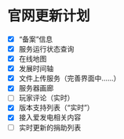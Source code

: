 # 官网更新计划

* [x] “备案”信息
* [x] 服务运行状态查询
* [x] 在线地图
* [x] 发展时间轴
* [x] 文件上传服务（完善界面中……）
* [x] 服务器画廊
* [ ] 玩家评论（实时）
* [x] 版本支持列表（“实时”）
* [x] 接入爱发电相关内容
* [ ] 实时更新的捐助列表
